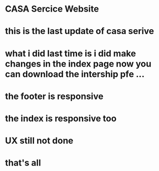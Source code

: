# CASA Sercice Website 
# this is the last update of casa serive 
# what i did last time is i did make changes in the index page now you can download the intership pfe ...
# the footer is responsive 
# the index is responsive too 
# UX still not done 
# that's all